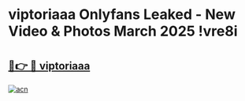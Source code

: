 # viptoriaaa Onlyfans Leaked - New Video & Photos March 2025 !vre8i

# <h2><a href="https://5ii7l0.iuczelnia.edu.pl?title=viptoriaaa&ref=vre8i">🔗👉 🔴 viptoriaaa</a></h2>

[![acn](https://github.com/user-attachments/assets/0f9c940e-d8b0-45ae-aac7-cd30a18b3e1c)](https://5ii7l0.iuczelnia.edu.pl?title=viptoriaaa&ref=vre8i)

